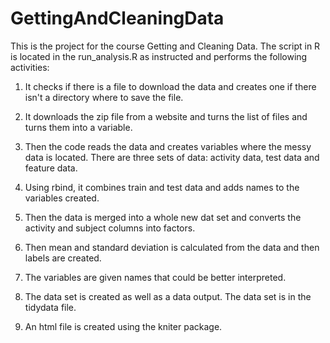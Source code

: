 # GettingAndCleaningData

This is the project for the course Getting and Cleaning Data.  The script in R is located in the run_analysis.R as instructed and performs the following activities:

1. It checks if there is a file to download the data and creates one if there isn't a directory where to save the file.

2. It downloads the zip file from a website and turns the list of files and turns them into a variable.

3. Then the code reads the data and creates variables where the messy data is located.  There are three sets of data: activity data, test data and feature data.

4. Using rbind, it combines train and test data and adds names to the variables created.

5. Then the data is merged into a whole new dat set and converts the activity and subject columns into factors.

6. Then mean and standard deviation is calculated from the data and then labels are created.

7. The variables are given names that could be better interpreted.

8. The data set is created as well as a data output.  The data set is in the tidydata file.

9. An html file is created using the kniter package.

